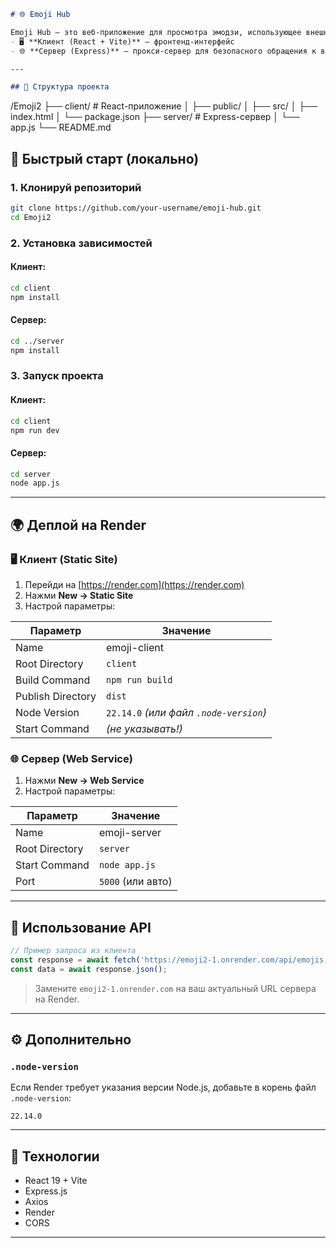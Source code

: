 ```markdown
# 🌐 Emoji Hub

Emoji Hub — это веб-приложение для просмотра эмодзи, использующее внешний API. Проект состоит из двух частей:
- 🖥️ **Клиент (React + Vite)** — фронтенд-интерфейс
- 🌐 **Сервер (Express)** — прокси-сервер для безопасного обращения к внешнему API

---

## 📁 Структура проекта

```

/Emoji2
├── client/               # React-приложение
│   ├── public/
│   ├── src/
│   ├── index.html
│   └── package.json
├── server/               # Express-сервер
│   └── app.js
└── README.md

## 🚀 Быстрый старт (локально)

### 1. Клонируй репозиторий

```bash
git clone https://github.com/your-username/emoji-hub.git
cd Emoji2
````

### 2. Установка зависимостей

#### Клиент:

```bash
cd client
npm install
```

#### Сервер:

```bash
cd ../server
npm install
```

### 3. Запуск проекта

#### Клиент:

```bash
cd client
npm run dev
```

#### Сервер:

```bash
cd server
node app.js
```

---

## 🌍 Деплой на Render

### 🖥️ Клиент (Static Site)

1. Перейди на [https://render.com](https://render.com)
2. Нажми **New → Static Site**
3. Настрой параметры:

| Параметр          | Значение                               |
| ----------------- | -------------------------------------- |
| Name              | emoji-client                           |
| Root Directory    | `client`                               |
| Build Command     | `npm run build`                        |
| Publish Directory | `dist`                                 |
| Node Version      | `22.14.0` *(или файл `.node-version`)* |
| Start Command     | *(не указывать!)*                      |

### 🌐 Сервер (Web Service)

1. Нажми **New → Web Service**
2. Настрой параметры:

| Параметр       | Значение          |
| -------------- | ----------------- |
| Name           | emoji-server      |
| Root Directory | `server`          |
| Start Command  | `node app.js`     |
| Port           | `5000` (или авто) |

---

## 🔗 Использование API

```js
// Пример запроса из клиента
const response = await fetch('https://emoji2-1.onrender.com/api/emojis');
const data = await response.json();
```

> Замените `emoji2-1.onrender.com` на ваш актуальный URL сервера на Render.

---

## ⚙️ Дополнительно

### `.node-version`

Если Render требует указания версии Node.js, добавьте в корень файл `.node-version`:

```
22.14.0
```

---
## 🧩 Технологии

* React 19 + Vite
* Express.js
* Axios
* Render
* CORS

---

